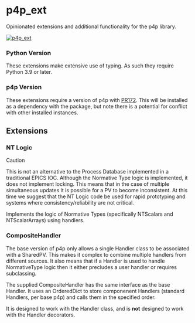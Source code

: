 # p4p_ext
Opinionated extensions and additional functionality for the p4p library.

[![p4p_ext](https://github.com/ISISNeutronMuon/p4p_ext/actions/workflows/build.yaml/badge.svg)](https://github.com/ISISNeutronMuon/p4p_ext/actions/workflows/build.yaml)

### Python Version
These extensions make extensive use of typing. As such they require Python 3.9 or later.

### p4p Version
These extensions require a version of p4p with [PR172](https://github.com/epics-base/p4p/pull/172). This will be installed as a dependency with the package, but note there is a potential for conflict with other installed instances.

## Extensions
### NT Logic
> [!CAUTION]
> This is not an alternative to the Process Database implemented in a traditional EPICS IOC. Although the Normative Type logic is implemented, it does not implement locking. This means that in the case of multiple simultaneous updates it is possible for a PV to become inconsistent. At this time we suggest that the NT Logic code be used for rapid prototyping and systems where consistency/reliability are not critical.

Implements the logic of Normative Types (specifically NTScalars and NTScalarArrays) using handlers.
 
### CompositeHandler
The base version of p4p only allows a single Handler class to be associated with a SharedPV. This makes it complex to combine multiple handlers from different sources. It also means that if a Handler is used to handle NormativeType logic then it either precludes a user handler or requires subclassing.

The supplied CompositeHandler has the same interface as the base Handler. It uses an OrderedDict to store componenent Handlers (standard Handlers, per base p4p) and calls them in the specified order.

It is designed to work with the Handler class, and is **not** designed to work with the Handler decorators.